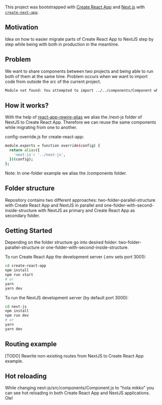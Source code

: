 This project was bootstrapped with [Create React App](https://github.com/facebook/create-react-app) and [Next.js](https://nextjs.org/) with [`create-next-app`](https://github.com/vercel/next.js/tree/canary/packages/create-next-app).

## Motivation

Idea on how to easier migrate parts of Create React App to NextJS step by step while being with both in production in the meantime.

## Problem

We want to share components between two projects and being able to run both of them at the same time. Problem occurs when we want to import code from outside the src of the current project.

```bash
Module not found: You attempted to import ../../components/Component which falls outside of the project src/ directory. Relative imports outside of src/ are not supported.
```

## How it works?

With the help of [react-app-rewire-alias](https://github.com/oklas/react-app-rewire-alias) we alias the /next-js folder of NextJS to Create React App. Therefore we can reuse the same components while migrating from one to another.

config-override.js for create-react-app:

```bash
module.exports = function override(config) {
  return alias({
    'next-js': '../next-js',
  })(config);
};
```

Note: In one-folder example we alias the /components folder.

## Folder structure

Repository contains two different approaches: two-folder-parallel-structure with Create React App and NextJS in parallel and one-folder-with-second-inside-structure with NextJS as primary and Create React App as secondary folder.

## Getting Started

Depending on the folder structure go into desired folder: two-folder-parallel-structure or one-folder-with-second-inside-structure.

To run Create React App the development server (.env sets port 3001):

```bash
cd create-react-app
npm install
npm run start
# or
yarn
yarn dev
```

To run the NextJS development server (by default port 3000):

```bash
cd next-js
npm install
npm run dev
# or
yarn
yarn dev
```

## Routing example

[TODO] Rewrite non-existing routes from NextJS to Create React App example.

## Hot reloading

While changing next-js/src/components/Component.js to "hola mikko" you can see hot reloading in both Create React App and NextJS applications. Ole!
